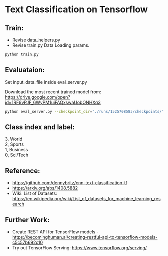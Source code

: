 # Text Classification on Tensorflow

## Train:  

- Revise data_helpers.py  
- Revise train.py Data Loading params.
```bash
python train.py
```

## Evaluataion:

Set input_data_file inside eval_server.py

Download the most recent trained model from:  
https://drive.google.com/open?id=1RF9yPJF_6WyPM1uiFAQxswaUobONHXq3

```bash
python eval_server.py --checkpoint_dir="./runs/1525708583/checkpoints/" --input_data_file="./data/four_class/class_fou.test"
```

## Class index and label:  
3, World  
2, Sports  
1, Business  
0, Sci/Tech  

## Reference:
- https://github.com/dennybritz/cnn-text-classification-tf
- https://arxiv.org/abs/1408.5882
- Wiki: List of Datasets: https://en.wikipedia.org/wiki/List_of_datasets_for_machine_learning_research

## Further Work:
- Create REST API for TensorFlow models - https://becominghuman.ai/creating-restful-api-to-tensorflow-models-c5c57b692c10
- Try out TensorFlow Serving: https://www.tensorflow.org/serving/
